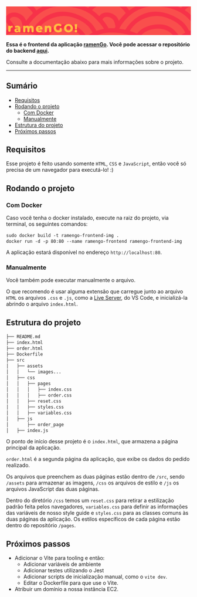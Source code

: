 !["ramenGo logo"](src/assets/ramengo_header_readme.png)

**Essa é o frontend da aplicação [ramenGo](http://34.207.182.179/). Você pode acessar o repositório do backend [aqui](https://github.com/pinhob/ramengo-front).**

Consulte a documentação abaixo para mais informações sobre o projeto.

---
## Sumário
- [Requisitos](#requisitos)
- [Rodando o projeto](#rodando-o-projeto)
  - [Com Docker](#com-docker)
  - [Manualmente](#manualmente)
- [Estrutura do projeto](#estrutura-do-projeto)
- [Próximos passos](#próximos-passos)

## Requisitos
Esse projeto é feito usando somente `HTML`, `CSS` e `JavaScript`, então você só precisa de um navegador para executá-lo! :) 

## Rodando o projeto

### Com Docker
Caso você tenha o docker instalado, execute na raiz do projeto, via terminal, os seguintes comandos: 
```
sudo docker build -t ramengo-frontend-img .
docker run -d -p 80:80 --name ramengo-frontend ramengo-frontend-img
```

A aplicação estará disponível no endereço `http://localhost:80`.

### Manualmente

Você também pode executar manualmente o arquivo.

O que recomendo é usar alguma extensão que carregue junto ao arquivo `HTML` os arquivos `.css` e `.js`, como a [Live Server](https://marketplace.visualstudio.com/items?itemName=ritwickdey.LiveServer), do VS Code, e inicializá-la abrindo o arquivo `index.html`. 

## Estrutura do projeto 
```
├── README.md
├── index.html
├── order.html
├── Dockerfile
├── src
│   ├── assets
│   │   └── images...
│   ├── css
│   │   ├── pages
│   │   │   ├── index.css
│   │   │   ├── order.css
│   │   ├── reset.css
│   │   ├── styles.css
│   │   ├── variables.css
│   ├── js
│       ├── order_page
│   ├── index.js
```
O ponto de início desse projeto é o `index.html`, que armazena a página principal da aplicação.

`order.html` é a segunda página da aplicação, que exibe os dados do pedido realizado.

Os arquivos que preenchem as duas páginas estão dentro de `/src`, sendo `/assets` para armazenar as imagens, `/css` os arquivos de estilo e `/js` os arquivos JavaScript das duas páginas.

Dentro do diretório `/css` temos um `reset.css` para retirar a estilização padrão feita pelos navegadores, `variables.css` para definir as informações das variáveis de nosso style guide e `styles.css` para as classes comuns às duas páginas da aplicação. Os estilos específicos de cada página estão dentro do repositório `/pages`.

## Próximos passos
- Adicionar o Vite para tooling e então:
  - Adicionar variáveis de ambiente
  - Adicionar testes utilizando o Jest
  - Adicionar scripts de inicialização manual, como o `vite dev`.
  - Editar o Dockerfile para que use o Vite.
- Atribuir um domínio a nossa instância EC2.